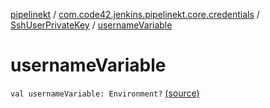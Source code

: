 [pipelinekt](../../index.md) / [com.code42.jenkins.pipelinekt.core.credentials](../index.md) / [SshUserPrivateKey](index.md) / [usernameVariable](./username-variable.md)

# usernameVariable

`val usernameVariable: Environment?` [(source)](https://github.com/code42/pipelinekt/tree/master/core/src/main/kotlin/com/code42/jenkins/pipelinekt/core/credentials/SshUserPrivateKey.kt#L9)